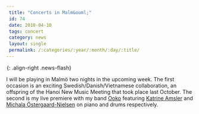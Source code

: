 ```yaml
---
 title: "Concerts in Malm&ouml;"
 id: 74
 date: 2010-04-10
 tags: concert
 category: news
 layout: single
 permalink: /:categories/:year/:month/:day/:title/
---
```

![image-right](/assets/images/spacer.gif){: .align-right .news-flash}

I will be playing in Malm&ouml; two nights in the upcoming week. The first occasion is an exciting Swedish/Danish/Vietnamese collaboration, an offspring of the Hanoi New Music Meeting that took place last October. The second is my live premiere with my band <a href="http://www.henrikfrisk.com/index.jsp?metaId=music&id=proj&about=1&field=id&query=6">Ooko</a> featuring <a href="www.myspace.com/katrineamsler ">Katrine Amsler</a> and <a href="ww.myspace.com/michalaostergaard">Michala &Ouml;stergaard-Nielsen</a> on piano and drums respectively.

